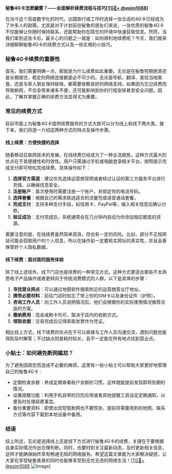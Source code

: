 **秘鲁4G卡怎麽續費？——全面解析续费流程与技巧[[TG💪+ @esim1088](https://t.me/s/esim1088)]**

在当今这个高度数字化的时代，出国旅行或工作时选择一张合适的4G卡已经成为了许多人的刚需。尤其是对于计划前往秘鲁的朋友们来说，一张优质的秘鲁4G卡不仅能够让你随时保持联系，还能帮助你在陌生的环境中快速获取信息。然而，当我们拿到这张卡后，最关心的问题之一就是：如何顺利地续费呢？今天，我们就来详细聊聊秘鲁4G卡的续费方式以及一些实用的小技巧。

### 秘鲁4G卡续费的重要性

首先，我们需要明确一点，那就是为什么续费如此重要。无论是在秘鲁短期旅游还是长期居住，稳定的网络连接都是必不可少的。无论是导航、翻译、查找当地美食，还是与家人朋友保持联络，都需要依赖良好的网络支持。如果因为忘记续费而导致断网，不仅会带来诸多不便，还可能影响到你的行程安排甚至安全问题。因此，了解并掌握正确的续费方法显得尤为重要。

### 常见的续费方式

目前市面上为秘鲁4G卡提供续费服务的方式大致可以分为线上和线下两大类。接下来，我们将逐一介绍这两种方式的特点及操作步骤。

#### 线上续费：方便快捷的选择

随着移动互联网技术的发展，在线续费已经成为了一种主流趋势。这种方式最大的优点在于其便捷性和时效性。用户只需通过手机或电脑登录相关平台，按照提示完成支付即可轻松完成续费。具体操作如下：

1. **选择官方渠道**：建议优先选择运营商官网或者经过认证的第三方服务平台进行充值，以确保信息安全。
2. **注册账户**：首次使用时需要注册一个账户，并绑定你的电话号码。
3. **选择套餐**：根据自己的需求挑选适合的流量包或语音通话套餐。
4. **完成支付**：支持多种支付手段，如信用卡、PayPal等，输入相关信息后确认付款。
5. **验证成功**：支付完成后，系统通常会在几分钟内自动为你添加相应额度的资源。

需要注意的是，在线续费虽然简单高效，但也有一定的风险。比如，部分不正规网站可能会窃取用户的个人信息，所以在操作前一定要核实网址的真实性，并且妥善保管好个人隐私数据。

#### 线下续费：面对面的服务体验

除了线上途径外，线下门店也是续费的一种常见方式。这种方式更适合那些不太熟悉电子产品操作或者更倾向于传统消费模式的人群。以下是具体的步骤：

1. **寻找营业网点**：可以通过地图软件搜索附近的运营商营业厅地址。
2. **携带必要材料**：前往门店时别忘了带上你的SIM卡以及身份证件（护照）。
3. **咨询工作人员**：向工作人员说明情况后，他们会根据你的实际使用情况推荐合适的方案。
4. **缴纳费用**：现金或刷卡均可，取决于店内的收款方式。
5. **领取收据**：交易完成后记得索取发票作为凭证。

相比线上方式，线下续费的优点在于可以直接与工作人员沟通交流，遇到问题也能得到及时解答；不过缺点则是耗时较长，且不一定能在所有地点找到营业点。

### 小贴士：如何避免断网尴尬？

为了避免因疏忽而造成不必要的麻烦，这里有一些小贴士可以帮助大家更好地管理自己的秘鲁4G卡：

- 定期检查余额：养成定期查看账户余额的习惯，这样就能提前发现即将到期的情况。
- 设置提醒功能：利用手机自带的日历应用或者其他提醒工具设定定期通知，以便及时处理续费事宜。
- 备份重要资料：即使出现短暂断网也不要慌张，提前将需要用到的地图、联系方式等内容下载到本地设备中备用。

### 结语

综上所述，无论是选择线上还是线下方式进行秘鲁4G卡的续费，关键在于要根据自身实际情况作出合理判断。同时，也要时刻关注最新动态，及时更新相关信息，这样才能确保始终享有畅通无阻的网络服务。希望这篇文章能为大家解决疑惑，让大家在享受秘鲁美景的同时也能够享受到无忧无虑的网络生活！[[TG💪+ @esim1088](https://t.me/s/esim1088) ![Image](https://i.postimg.cc/4NQfJmqS/Snipaste-2025-05-13-00-14-12.png)]